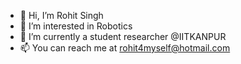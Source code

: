- 👋 Hi, I’m Rohit Singh  
- 👀 I’m interested in Robotics 
- 🌱 I’m currently a student researcher @IITKANPUR
- 📫 You can reach me at rohit4myself@hotmail.com

<!---
rohit4myself/rohit4myself is a ✨ special ✨ repository because its `README.md` (this file) appears on your GitHub profile.
You can click the Preview link to take a look at your changes.
--->

